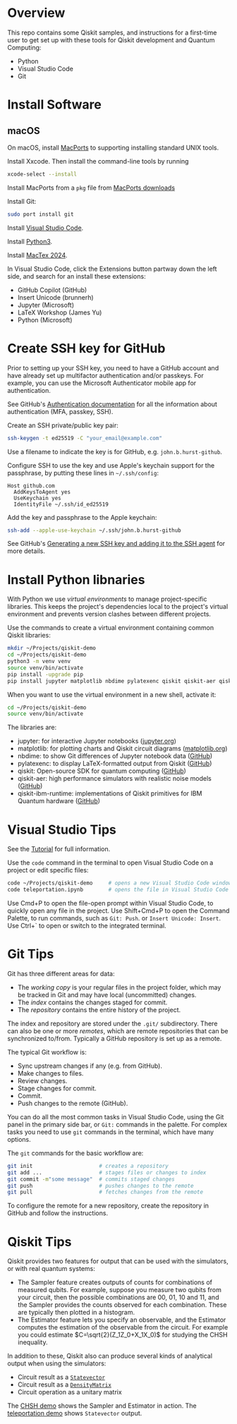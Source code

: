 # Overview

This repo contains some Qiskit samples, and instructions for a first-time user to get set up with these tools for Qiskit development and Quantum Computing:

* Python
* Visual Studio Code
* Git

# Install Software

## macOS

On macOS, install [MacPorts](https://www.macports.org/) to supporting installing standard UNIX tools.

Install Xxcode. Then install the command-line tools by running

``` bash
xcode-select --install
```

Install MacPorts from a `pkg` file from [MacPorts downloads](https://github.com/macports/macports-base/releases/tag/v2.10.5)

Install Git:

``` bash
sudo port install git
```

Install [Visual Studio Code](https://code.visualstudio.com/download).

Install [Python3](https://www.python.org/downloads/macos/).

Install [MacTex 2024](https://www.tug.org/mactex/mactex-download.html).

In Visual Studio Code, click the Extensions button partway down the left side, and search for an install these extensions:

* GitHub Copilot (GitHub)
* Insert Unicode (brunnerh)
* Jupyter (Microsoft)
* LaTeX Workshop (James Yu)
* Python (Microsoft)

# Create SSH key for GitHub

Prior to setting up your SSH key, you need to have a GitHub account and have already set up multifactor authentication and/or passkeys.
For example, you can use the Microsoft Authenticator mobile app for authentication.

See GitHub's [Authentication documentation](https://docs.github.com/en/authentication) for all the information about authentication (MFA, passkey, SSH).

Create an SSH private/public key pair:

``` bash
ssh-keygen -t ed25519 -C "your_email@example.com"
```

Use a filename to indicate the key is for GitHub, e.g. `john.b.hurst-github`.

Configure SSH to use the key and use Apple's keychain support for the passphrase, by putting these lines in `~/.ssh/config`:

```
Host github.com
  AddKeysToAgent yes
  UseKeychain yes
  IdentityFile ~/.ssh/id_ed25519
```

Add the key and passphrase to the Apple keychain:

``` bash
ssh-add --apple-use-keychain ~/.ssh/john.b.hurst-github
```

See GitHub's [Generating a new SSH key and adding it to the SSH agent](https://docs.github.com/en/authentication/connecting-to-github-with-ssh/generating-a-new-ssh-key-and-adding-it-to-the-ssh-agent) for more details.

# Install Python libnaries

With Python we use _virtual environments_ to manage project-specific libraries.
This keeps the project's dependencies local to the project's virtual environment and prevents version clashes between different projects.

Use the commands to create a virtual environment containing common Qiskit libraries:

``` bash
mkdir ~/Projects/qiskit-demo
cd ~/Projects/qiskit-demo
python3 -m venv venv
source venv/bin/activate
pip install -upgrade pip
pip install jupyter matplotlib nbdime pylatexenc qiskit qiskit-aer qiskit-ibm-runtime
```

When you want to use the virtual environment in a new shell, activate it:

``` bash
cd ~/Projects/qiskit-demo
source venv/bin/activate
```

The libraries are:

* jupyter: for interactive Jupyter notebooks ([jupyter.org](https://jupyter.org/))
* matplotlib: for plotting charts and Qiskit circuit diagrams ([matplotlib.org](https://matplotlib.org/))
* nbdime: to show Git differences of Jupyter notebook data ([GitHub](https://github.com/jupyter/nbdime))
* pylatexenc: to display LaTeX-formatted output from Qiskit ([GitHub](https://github.com/phfaist/pylatexenc))
* qiskit: Open-source SDK for quantum computing ([GitHub](https://github.com/Qiskit/qiskit))
* qiskit-aer: high performance simulators with realistic noise models ([GitHub](https://github.com/Qiskit/qiskit-aer))
* qiskit-ibm-runtime: implementations of Qiskit primitives for IBM Quantum hardware ([GitHub](https://github.com/Qiskit/qiskit-ibm-runtime))

# Visual Studio Tips

See the [Tutorial](https://code.visualstudio.com/docs/getstarted/getting-started) for full information.

Use the `code` command in the terminal to open Visual Studio Code on a project or edit specific files:

``` bash
code ~/Projects/qiskit-demo     # opens a new Visual Studio Code window with the project
code teleportation.ipynb        # opens the file in Visual Studio Code
```

Use Cmd+P to open the file-open prompt within Visual Studio Code, to quickly open any file in the project.
Use Shift+Cmd+P to open the Command Palette, to run commands, such as `Git: Push`. or `Insert Unicode: Insert`.
Use Ctrl+` to open or switch to the integrated terminal.

# Git Tips

Git has three different areas for data:

* The _working copy_ is your regular files in the project folder, which may be tracked in Git and may have local (uncommitted) changes.
* The _index_ contains the changes staged for commit.
* The _repository_ contains the entire history of the project.

The index and repository are stored under the `.git/` subdirectory.
There can also be one or more _remotes_, which are remote repositories that can be synchronized to/from. Typically a GitHub repository is set up as a remote.

The typical Git workflow is:

* Sync upstream changes if any (e.g. from GitHub).
* Make changes to files.
* Review changes.
* Stage changes for commit.
* Commit.
* Push changes to the remote (GitHub).

You can do all the most common tasks in Visual Studio Code, using the Git panel in the primary side bar, or `Git:` commands in the palette.
For complex tasks you need to use `git` commands in the terminal, which have many options.

The `git` commands for the basic workflow are:

``` bash
git init                     # creates a repository
git add ...                  # stages files or changes to index
git commit -m"some message"  # commits staged changes
git push                     # pushes changes to the remote
git pull                     # fetches changes from the remote
```

To configure the remote for a new repository, create the repository in GitHub and follow the instructions.

# Qiskit Tips

Qiskit provides two features for output that can be used with the simulators, or with real quantum systems:

* The Sampler feature creates outputs of counts for combinations of measured qubits. For example, suppose you measure two qubits from your circuit, then the possible combinations are 00, 01, 10 and 11, and the Sampler provides the counts observed for each combination. These are typically then plotted in a histogram.
* The Estimator feature lets you specify an observable, and the Estimator computes the estimation of the observable from the circuit. For example you could estimate $C=\sqrt{2}(Z_1Z_0+X_1X_0)$ for studying the CHSH inequality.

In addition to these, Qiskit also can produce several kinds of analytical output when using the simulators:

* Circuit result as a [`Statevector`](https://docs.quantum.ibm.com/api/qiskit/qiskit.quantum_info.Statevector)
* Circuit result as a [`DensityMatrix`](https://docs.quantum.ibm.com/api/qiskit/qiskit.quantum_info.DensityMatrix)
* Circuit operation as a unitary matrix

The [CHSH demo](chsh.ipynb) shows the Sampler and Estimator in action.
The [teleportation demo](teleportation.ipynb) shows `Statevector` output.


